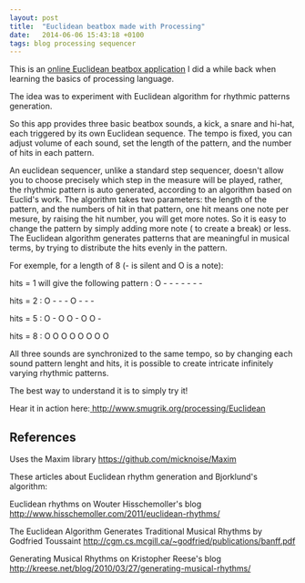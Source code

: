 ```yaml
---
layout: post
title:  "Euclidean beatbox made with Processing"
date:   2014-06-06 15:43:18 +0100
tags: blog processing sequencer
---
```

This is an <a title="online Euclidean beatbox" href="http://www.smugrik.org/processing/Euclidean" target="_blank">online Euclidean beatbox application</a> I did a while back when learning the basics of processing language.

The idea was to experiment with Euclidean algorithm for rhythmic patterns generation.

So this app provides three basic beatbox sounds, a kick, a snare and hi-hat, each triggered by its own Euclidean sequence. The tempo is fixed, you can adjust volume of each sound, set the length of the pattern, and the number of hits in each pattern.

<!--more-->

An euclidean sequencer, unlike a standard step sequencer, doesn't allow you to choose precisely which step in the measure will be played, rather, the rhythmic pattern is auto generated, according to an algorithm based on Euclid's work. The algorithm takes two parameters: the length of the pattern, and the numbers of hit in that pattern, one hit means one note per mesure, by raising the hit number, you will get more notes. So it is easy to change the pattern by simply adding more note ( to create a break) or less. The Euclidean algorithm generates patterns that are meaningful in musical terms, by trying to distribute the hits evenly in the pattern.

For exemple, for a length of 8 (- is silent and O is a note):

hits = 1 will give the following pattern : O - - - - - - -

hits = 2 : O - - - O - - -

hits = 5 : O - O O - O O -

hits = 8 : O O O O O O O O

All three sounds are synchronized to the same tempo, so by changing each sound pattern lenght and hits, it is possible to create intricate infinitely varying rhythmic patterns.

The best way to understand it is to simply try it!

Hear it in action here:<a title="http://www.smugrik.org/processing/Euclidean" href="http://www.smugrik.org/processing/Euclidean" target="_blank"> http://www.smugrik.org/processing/Euclidean</a>

## References
Uses the Maxim library <a title="https://github.com/micknoise/Maxim" href="https://github.com/micknoise/Maxim" target="_blank">https://github.com/micknoise/Maxim</a>

These articles about Euclidean rhythm generation and Bjorklund's algorithm:

Euclidean rhythms on Wouter Hisschemoller's blog <a style="color: #0367b0;" href="http://www.hisschemoller.com/2011/euclidean-rhythms/">http://www.hisschemoller.com/2011/euclidean-rhythms/</a>

The Euclidean Algorithm Generates Traditional Musical Rhythms by Godfried Toussaint <a style="color: #0367b0;" href="http://cgm.cs.mcgill.ca/~godfried/publications/banff.pdf">http://cgm.cs.mcgill.ca/~godfried/publications/banff.pdf</a>

Generating Musical Rhythms on Kristopher Reese's blog <a style="color: #0367b0;" href="http://kreese.net/blog/2010/03/27/generating-musical-rhythms/">http://kreese.net/blog/2010/03/27/generating-musical-rhythms/</a>
